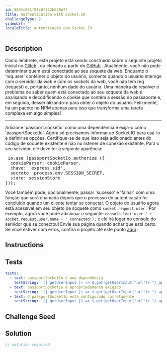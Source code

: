 ```yaml
---
id: 589fc831f9fc0f352b528e77
title: Authentication with Socket.IO
challengeType: 2
videoUrl: ''
localeTitle: Autenticação com Socket.IO
---
```


## Description
<section id="description"> Como lembrete, este projeto está sendo construído sobre o seguinte projeto inicial no <a href="https://glitch.com/#!/import/github/freeCodeCamp/boilerplate-socketio/">Glitch</a> , ou clonado a partir do <a href="https://github.com/freeCodeCamp/boilerplate-socketio/">GitHub</a> . Atualmente, você não pode determinar quem está conectado ao seu soquete da web. Enquanto o &#39;req.user&#39; contêiner o objeto do usuário, somente quando o usuário interage com o servidor da web e com os sockets da web, você não tem req (request) e, portanto, nenhum dado do usuário. Uma maneira de resolver o problema de saber quem está conectado ao seu soquete da web é analisando e decodificando o cookie que contém a sessão do passaporte e, em seguida, desserializando-o para obter o objeto do usuário. Felizmente, há um pacote no NPM apenas para isso que transforma uma tarefa complexa em algo simples! <hr> Adicione &#39;passport.socketio&#39; como uma dependência e exija-o como &#39;passportSocketIo&#39;. Agora só precisamos informar ao Socket.IO para usá-lo e definir as opções. Certifique-se de que isso seja adicionado antes do código de soquete existente e não no listener de conexão existente. Para o seu servidor, ele deve ter a seguinte aparência: <pre> io.use (passportSocketIo.authorize ({
  cookieParser: cookieParser,
  chave: &#39;express.sid&#39;,
  secreto: process.env.SESSION_SECRET,
  store: sessionStore
})); </pre> Você também pode, opcionalmente, passar &#39;sucesso&#39; e &#39;falhar&#39; com uma função que será chamada depois que o processo de autenticação for concluído quando um cliente tentar se conectar. O objeto do usuário agora está acessível em seu objeto de soquete como <code>socket.request.user</code> . Por exemplo, agora você pode adicionar o seguinte: <code>console.log(&#39;user &#39; + socket.request.user.name + &#39; connected&#39;);</code> e ele irá logar no console do servidor que se conectou! Envie sua página quando achar que está certo. Se você estiver com erros, confira o projeto até este ponto <a href="https://gist.github.com/JosephLivengood/a9e69ff91337500d5171e29324e1ff35">aqui</a> . </section>

## Instructions
<section id="instructions">
</section>

## Tests
<section id='tests'>

```yml
tests:
  - text: passportSocketIo é uma dependência
    testString: '({ getUserInput }) => $.get(getUserInput("url")+ "/_api/package.json") .then(data => { var packJson = JSON.parse(data); assert.property(packJson.dependencies, "passport.socketio", "Your project should list "passport.socketio" as a dependency"); }, xhr => { throw new Error(xhr.statusText); })'
  - text: passportSocketIo é apropriadamente exigido
    testString: '({ getUserInput }) => $.get(getUserInput("url")+ "/_api/server.js").then(data => { assert.match(data, /require\(([""])passport\.socketio\1\)/gi, "You should correctly require and instantiate "passport.socketio"");}, xhr => { throw new Error(xhr.statusText); })'
  - text: O passportSocketIo está configurado corretamente
    testString: '({ getUserInput }) => $.get(getUserInput("url")+ "/_api/server.js") .then(data => { assert.match(data, /io\.use\(.+\.authorize\(/gi, "You should register "passport.socketio" as socket.io middleware and provide it correct options"); }, xhr => { throw new Error(xhr.statusText); })'

```

</section>

## Challenge Seed
<section id='challengeSeed'>

</section>

## Solution
<section id='solution'>

```js
// solution required
```
</section>
